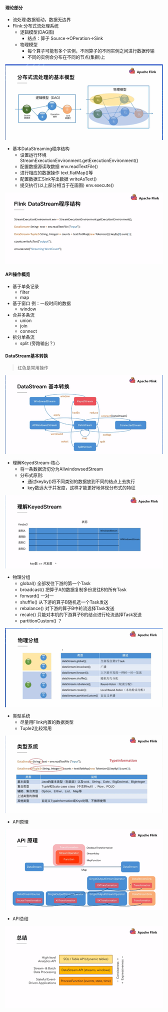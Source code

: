 #### 理论部分
+ 流处理:数据驱动，数据无边界
+ Flink:分布式流处理系统
    + 逻辑模型(DAG图)
        - 结点：算子   Source->OPeration->Sink
    + 物理模型
        - 每个算子可能有多个实例，不同算子的不同实例之间进行数据传输
        - 不同的实例会分布在不同的节点(集群)上

![](images/2019-10-04-22-22-58.png)
+ 基本DataStreaming程序结构
    - 设置运行环境 StreamExecutionEnvironment.getExecutionEnvironment()
    - 配置数据源读取数据 env.readTextFile()
    - 进行相应的数据操作 text.flatMap()等
    - 配置数据汇Sink写出数据 writeAsText()
    - 提交执行(以上部分相当于在画图) env.execute()
    
![](images/2019-10-04-22-47-17.png)

#### API操作概览
+ 基于单条记录
    - filter
    - map
+ 基于窗口 例：一段时间的数据
    - window
+ 合并多条流
    - union
    - join
    - connect
+ 拆分单条流
    - split (旁路输出？)

#### DataStream基本转换

> 红色是常用操作

![](images/2019-10-04-22-57-47.png)

+ 理解KeyedStream-核心
    - 将一条数据流切分为AllwindowsedStream
    - 分布式原则:
        + 通过keyby()将不同类别的数据放到不同的结点上去执行
        + key数远大于并发度，这样才能更好地体现分布式的特征

![](images/2019-10-05-09-52-43.png)

+ 物理分组
    - global() 全部发往下游的第一个Task
    - broadcast() 把算子A的数据复制多份发往B的所有Task
    - forward() 一对一
    - shuffle() 从下游的算子B随机选一个Task发送
    - rebalance() 对下游的算子B中轮流选择Task发送
    - recale() 只能对本机的下游算子B的结点进行轮流选择Task发送
    - partitionCustom() ？

![](images/2019-10-05-09-56-50.png)

+ 类型系统
    - 尽量用Flink内置的数据类型
    - Tuple2比较常用

![](images/2019-10-05-10-02-57.png)

+ API原理

![](images/2019-10-05-10-16-24.png)

+ API总结

![](images/2019-10-05-10-15-50.png)